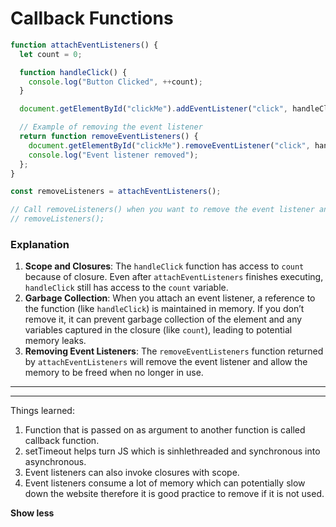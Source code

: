 # Callback Functions

```jsx
function attachEventListeners() {
  let count = 0;

  function handleClick() {
    console.log("Button Clicked", ++count);
  }

  document.getElementById("clickMe").addEventListener("click", handleClick);

  // Example of removing the event listener
  return function removeEventListeners() {
    document.getElementById("clickMe").removeEventListener("click", handleClick);
    console.log("Event listener removed");
  };
}

const removeListeners = attachEventListeners();

// Call removeListeners() when you want to remove the event listener and allow garbage collection
// removeListeners();

```

### Explanation

1. **Scope and Closures**: The `handleClick` function has access to `count` because of closure. Even after `attachEventListeners` finishes executing, `handleClick` still has access to the `count` variable.
2. **Garbage Collection**: When you attach an event listener, a reference to the function (like `handleClick`) is maintained in memory. If you don’t remove it, it can prevent garbage collection of the element and any variables captured in the closure (like `count`), leading to potential memory leaks.
3. **Removing Event Listeners**: The `removeEventListeners` function returned by `attachEventListeners` will remove the event listener and allow the memory to be freed when no longer in use.

---

---

Things learned:
1. Function that is passed on as argument to another function is called callback function.
2. setTimeout helps turn JS which is sinhlethreaded and synchronous into asynchronous.
3. Event listeners can also invoke closures with scope.
4. Event listeners consume a lot of memory which can potentially slow down the website therefore it is good practice to remove if it is not used.

**Show less**